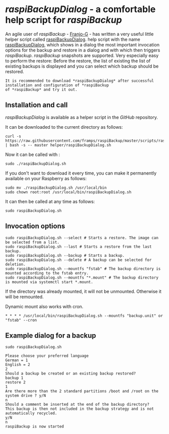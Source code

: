 # *raspiBackupDialog* - a comfortable help script for *raspiBackup*

An agile user of *raspiBackup* - [Franjo-G](https://github.com/franjo-G) - has written a very useful little helper script called [raspiBackupDialog](https://github.com/franjo-G).
help script with the name [raspiBackupDialog](https://github.com/framps/raspiBackup/blob/master/helper/raspiBackupDialog.sh), which shows in a dialog
the most important invocation options for the backup and restore in a dialog and with
which then triggers *raspiBackup*. *raspiBackup* snapshots are supported. Very
especially easy to perform the restore: Before the restore, the list of existing
the list of existing backups is displayed and you can select which backup
should be restored.

``` admonish info title="Note"
It is recommended to download *raspiBackupDialog* after successful installation and configuration of *raspiBackup
of *raspiBackup* and try it out.
```

## Installation and call

*raspiBackupDialog* is available as a helper script in the *GitHub* repository.

It can be downloaded to the current directory as follows:

```
curl -s https://raw.githubusercontent.com/framps/raspiBackup/master/scripts/raspiBackupDownloadFromGit.sh | bash -s -- master helper/raspiBackupDialog.sh
```

Now it can be called with :

```
sudo ./raspiBackupDialog.sh
```

If you don't want to download it every time, you can make it permanently available on your Raspberry as follows:

```
sudo mv ./raspiBackupDialog.sh /usr/local/bin
sudo chown root:root /usr/local/bin/raspiBackupDialog.sh
```

It can then be called at any time as follows:

```
sudo raspiBackupDialog.sh
```


## Invocation options

```
sudo raspiBackupDialog.sh --select # Starts a restore. The image can be selected from a list.
sudo raspiBackupDialog.sh --last # Starts a restore from the last backup.
sudo raspiBackupDialog.sh --backup # Starts a backup.
sudo raspiBackupDialog.sh --delete # A backup can be selected for deletion.
sudo raspiBackupDialog.sh --mountfs "fstab" # The backup directory is mounted according to the fstab entry.
sudo raspiBackupDialog.sh --mountfs "*.mount" # The backup directory is mounted via systemctl start *.mount.
```

If the directory was already mounted, it will not be unmounted. Otherwise it will be remounted.

Dynamic mount also works with cron.

```
* * * * /usr/local/bin/raspiBackupDialog.sh --mountfs "backup.unit" or "fstab" --cron
```

## Example dialog for a backup

```
sudo raspiBackupDialog.sh

Please choose your preferred language
German = 1
English = 2
2
Should a backup be created or an existing backup restored?
backup 1
restore 2
1
Are there more than the 2 standard partitions /boot and /root on the system drive ? y/N
n
Should a comment be inserted at the end of the backup directory?
This backup is then not included in the backup strategy and is not automatically recycled.
y/N
n
raspiBackup is now started
```

[.status]: translated
[.source]: https://www.linux-tips-and-tricks.de/de/raspibackupcategoried/637-raspibackupdialog-ein-komfortables-hilfsscript-fuer-raspibackup
[.source]: https://www.linux-tips-and-tricks.de/en/raspibackupcategorye/642-raspibackupdialog-a-convenient-helper-script-for-raspibackup


